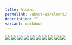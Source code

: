 ```yaml
---
title: Alumni
permalink: /about-us/alumni/
description: ""
variant: markdown
---
```




![](/images/GMSS_A3-Posters_Alumni_ver2_Page_01.jpg)
![](/images/GMSS_A3-Posters_Alumni_ver2_Page_02.jpg)
![](/images/GMSS_A3-Posters_Alumni_ver2_Page_03.jpg)
![](/images/GMSS_A3-Posters_Alumni_ver2_Page_04.jpg)
![](/images/GMSS_A3-Posters_Alumni_ver2_Page_05.jpg)
![](/images/GMSS_A3-Posters_Alumni_ver2_Page_06.jpg)
![](/images/GMSS_A3-Posters_Alumni_ver2_Page_07.jpg)
![](/images/GMSS_A3-Posters_Alumni_ver2_Page_08.jpg)
![](/images/GMSS_A3-Posters_Alumni_ver2_Page_09-5.jpg)
![](/images/GMSS_A3-Posters_Alumni_ver2_Page_10.jpg)